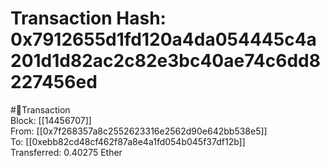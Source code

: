 
Transaction Hash: 0x7912655d1fd120a4da054445c4a201d1d82ac2c82e3bc40ae74c6dd8227456ed
====================================================================================
  
#💸Transaction  
Block: [[14456707]]  
From: [[0x7f268357a8c2552623316e2562d90e642bb538e5]]  
To: [[0xebb82cd48cf462f87a8e4a1fd054b045f37df12b]]  
Transferred: 0.40275 Ether